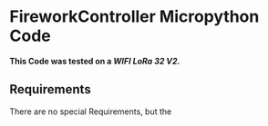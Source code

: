 # FireworkController Micropython Code
**This Code was tested on a _WIFI LoRa 32 V2_.**

## Requirements
There are no special Requirements, but the 